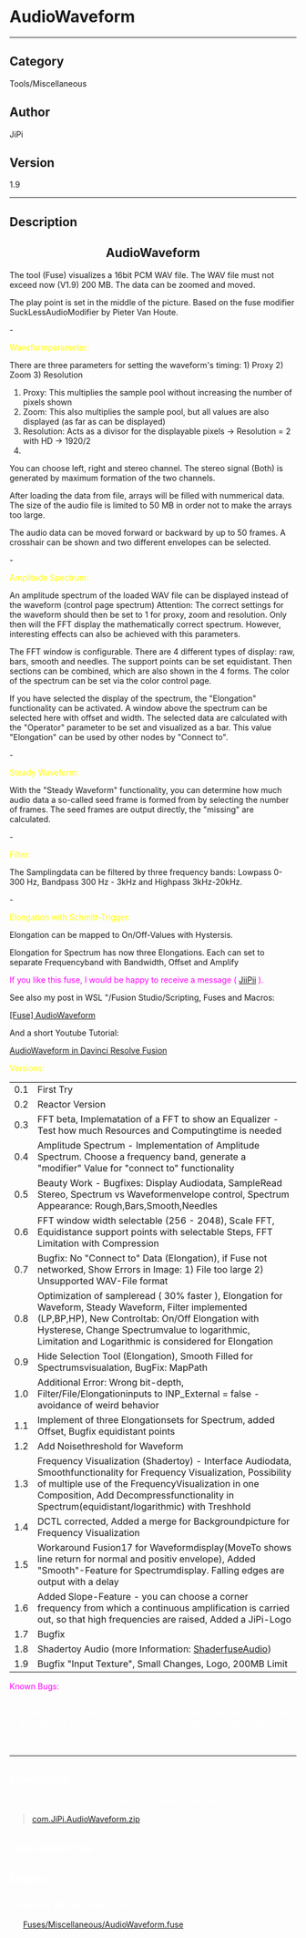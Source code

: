 # AudioWaveform
___

## Category
Tools/Miscellaneous

## Author
JiPi

## Version
1.9

___

## Description
<center><h2>AudioWaveform</h2></center>
<p>The tool (Fuse) visualizes a 16bit PCM WAV file. The WAV file must not exceed now (V1.9) 200 MB. The data can be zoomed and moved.</p>
<p>The play point is set in the middle of the picture. Based on the fuse modifier SuckLessAudioModifier by Pieter Van Houte.

<p>-                      </p>

<font color="yellow"> Waveformparameter:</font>
<p>There are three parameters for setting the waveform's timing: 1) Proxy 2) Zoom 3) Resolution</p>
 
<ol>
	<li>Proxy: This multiplies the sample pool without increasing the number of pixels shown</li>
	<li>Zoom: This also multiplies the sample pool, but all values ​​are also displayed (as far as can be displayed)</li>
	<li>Resolution: Acts as a divisor for the displayable pixels -> Resolution = 2 with HD -> 1920/2</li>
	<li></li>
</ol>

<p>You can choose left, right and stereo channel. The stereo signal (Both) is generated by maximum formation of the two channels.</p>
<p>After loading the data from file, arrays will be filled with nummerical data. The size of the audio file is limited to 50 MB in order not to make the arrays too large.</p>
<p>The audio data can be moved forward or backward by up to 50 frames. A crosshair can be shown and two different envelopes can be selected.</p>

<p>-                      </p>

<font color="yellow"> Amplitude Spectrum:</font>
<p>An amplitude spectrum of the loaded WAV file can be displayed instead of the waveform (control page spectrum) 
Attention: The correct settings for the waveform should then be set to 1 for proxy, zoom and resolution. Only then will the FFT display the mathematically correct spectrum. 
However, interesting effects can also be achieved with this parameters. <p>
<p>The FFT window is configurable. There are 4 different types of display: raw, bars, smooth and needles. 
The support points can be set equidistant. Then sections can be combined, which are also shown in the 4 forms. 
The color of the spectrum can be set via the color control page.<p>

<p>If you have selected the display of the spectrum, the "Elongation" functionality can be activated. 
A window above the spectrum can be selected here with offset and width. The selected data are calculated with the "Operator" parameter to be set and visualized as a bar. 
This value "Elongation" can be used by other nodes by "Connect to".<p>

<p>-                      </p>

<font color="yellow"> Steady Waveform:</font>
<p>With the "Steady Waveform" functionality, you can determine how much audio data a so-called seed frame is formed from by selecting the number of frames. 
The seed frames are output directly, the "missing" are calculated.<p>

<p>-                      </p>

<font color="yellow"> Filter:</font>
<p>The Samplingdata can be filtered by three frequency bands: Lowpass 0-300 Hz, Bandpass 300 Hz - 3kHz and Highpass 3kHz-20kHz.<p>

<p>-                      </p>

<font color="yellow"> Elongation with Schmitt-Trigger:</font>
<p>Elongation can be mapped to On/Off-Values with Hystersis.<p>

<p>Elongation for Spectrum has now three Elongations. Each can set to separate Frequencyband with Bandwidth, Offset and Amplify<p>


<p><font color="fuchsia"> If you like this fuse, I would be happy to receive a message ( <a href="https://www.steakunderwater.com/wesuckless/memberlist.php?mode=viewprofile&u=4700">JiiPii</a> ). 
</font><p>

<p>See also my post in WSL "/Fusion Studio/Scripting, Fuses and Macros:    </p>
<a href="https://www.steakunderwater.com/wesuckless/viewtopic.php?f=6&t=4191&p=32728#p32728">&#91;Fuse&#93; AudioWaveform</a>
<p>And a short Youtube Tutorial: </p>
<a href="https://youtu.be/KY3L-qM9EQA">AudioWaveform in Davinci Resolve Fusion</a>

<p><font color="yellow">Versions:</p>
<table border="0" cellpadding="5">
	<tr><td>0.1</td><td>First Try</td></tr>
	<tr><td>0.2</td><td>Reactor Version</td></tr>
	<tr><td>0.3</td><td> FFT beta,	Implematation of a FFT to show an Equalizer - Test how much Resources and Computingtime is needed</td></tr>
	<tr><td>0.4</td><td> Amplitude Spectrum - Implementation of Amplitude Spectrum. Choose a frequency band, generate a "modifier" Value for "connect to" functionality</td></tr>
	<tr><td>0.5</td><td> Beauty Work - Bugfixes: Display Audiodata, SampleRead Stereo, Spectrum vs Waveformenvelope control,	Spectrum Appearance: Rough,Bars,Smooth,Needles</td></tr>
	<tr><td>0.6</td><td> FFT window width selectable (256 - 2048), Scale FFT, Equidistance support points with selectable Steps,	FFT Limitation with Compression</td></tr>
	<tr><td>0.7</td><td> Bugfix: No "Connect to" Data (Elongation), if Fuse not networked, Show Errors in Image: 1) File too large 2) Unsupported WAV-File format</td></tr>
	<tr><td>0.8</td><td> Optimization of sampleread ( 30% faster ), Elongation for Waveform,	Steady Waveform, Filter implemented (LP,BP,HP),	New Controltab:  On/Off Elongation with Hysterese, Change Spectrumvalue to logarithmic,	Limitation and Logarithmic is considered for Elongation</td></tr>
	<tr><td>0.9</td><td> Hide Selection Tool (Elongation), Smooth Filled for Spectrumsvisualation, BugFix: MapPath</td></tr>
	<tr><td>1.0</td><td> Additional Error: Wrong bit-depth, 	Filter/File/Elongationinputs to INP_External = false - avoidance of weird behavior</td></tr>
	<tr><td>1.1</td><td> Implement of three Elongationsets for Spectrum, added Offset, Bugfix equidistant points</td></tr>
	<tr><td>1.2</td><td> Add Noisethreshold for Waveform</td></tr>
	<tr><td>1.3</td><td> Frequency Visualization (Shadertoy) - Interface Audiodata, Smoothfunctionality for Frequency Visualization, Possibility of multiple use of the FrequencyVisualization in one Composition, Add Decompressfunctionality in Spectrum(equidistant/logarithmic) with Treshhold</td></tr>
	<tr><td>1.4</td><td> DCTL corrected,	Added a merge for Backgroundpicture for Frequency Visualization</td></tr>
	<tr><td>1.5</td><td> Workaround Fusion17 for Waveformdisplay(MoveTo shows line return for normal and positiv envelope), Added "Smooth"-Feature for Spectrumdisplay. Falling edges are output with a delay</td></tr>
	<tr><td>1.6</td><td> Added Slope-Feature - you can choose a corner frequency from which a continuous amplification is carried out, so that high frequencies are raised, Added a JiPi-Logo</td></tr>
	<tr><td>1.7</td><td> Bugfix</td></tr>
	<tr><td>1.8</td><td> Shadertoy Audio (more Information: <a href="https://nmbr73.github.io/Shaderfuse/Audio/">ShaderfuseAudio</a>) </td></tr>
	<tr><td>1.9</td><td> Bugfix "Input Texture", Small Changes, Logo, 200MB Limit</td></tr>
</table>


<p><font color="fuchsia">Known Bugs:</p>
<p><font color="white">If you use the elongation within an expression of another fuse, this is only operated if the AudioWaveform is connected to the active network.
Contrary to the Connect_To functionality. Workaround would be to add an input in the target fuse (edit controls) and fill it with Connect_to,
then an expression can be entered at the target input.</p>


___

## Download

Download a zipped atom package for offline installation:
> [com.JiPi.AudioWaveform.zip](https://gitlab.com/WeSuckLess/Reactor/-/archive/master/Reactor-master.zip?path=Atoms/com.JiPi.AudioWaveform)  

## Dependencies

## Deploy

### Common (No Architecture)

<ul>
<li><a href="https://gitlab.com/WeSuckLess/Reactor/-/blob/master/Atoms/com.JiPi.AudioWaveform/Fuses/Miscellaneous/AudioWaveform.fuse?ref_type=heads">Fuses/Miscellaneous/AudioWaveform.fuse</a></li>
</ul>
